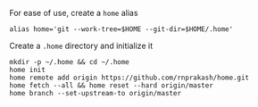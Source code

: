 For ease of use, create a `home` alias

    alias home='git --work-tree=$HOME --git-dir=$HOME/.home'

Create a `.home` directory and initialize it

    mkdir -p ~/.home && cd ~/.home
    home init
    home remote add origin https://github.com/rnprakash/home.git
    home fetch --all && home reset --hard origin/master
    home branch --set-upstream-to origin/master

